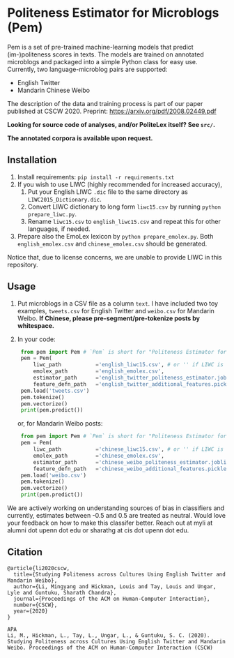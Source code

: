 # Politeness Estimator for Microblogs (Pem)

Pem is a set of pre-trained machine-learning models that predict (im-)politeness scores in texts. The models are trained on annotated microblogs and packaged into a simple Python class for easy use. Currently, two language-microblog pairs are supported:

- English Twitter
- Mandarin Chinese Weibo

The description of the data and training process is part of our paper published at CSCW 2020. 
Preprint: https://arxiv.org/pdf/2008.02449.pdf 

**Looking for source code of analyses, and/or PoliteLex itself? See `src/`.**

**The annotated corpora is available upon request.**

## Installation

1. Install requirements: `pip install -r requirements.txt`
2. If you wish to use LIWC (highly recommended for increased accuracy), 
   1. Put your English LIWC `.dic` file to the same directory as `LIWC2015_Dictionary.dic`.
   2. Convert LIWC dictionary to long form `liwc15.csv` by running `python prepare_liwc.py`.
   3. Rename `liwc15.csv` to `english_liwc15.csv` and repeat this for other languages, if needed.
3. Prepare also the EmoLex lexicon by `python prepare_emolex.py`. Both `english_emolex.csv` and `chinese_emolex.csv` should be generated.

Notice that, due to license concerns, we are unable to provide LIWC in this repository.

## Usage

1. Put microblogs in a CSV file as a column `text`. I have included two toy examples, `tweets.csv` for English Twitter and `weibo.csv` for Mandarin Weibo. **If Chinese, please pre-segment/pre-tokenize posts by whitespace.**
2. In your code:

   ```python
    from pem import Pem # `Pem` is short for "Politeness Estimator for Microblogs".
    pem = Pem(
        liwc_path           ='english_liwc15.csv', # or '' if LIWC is unavailable
        emolex_path         ='english_emolex.csv', 
        estimator_path      ='english_twitter_politeness_estimator.joblib', # or 'english_twitter_politeness_estimator_noLiwc.joblib' if LIWC is unavailable
        feature_defn_path   ='english_twitter_additional_features.pickle')
    pem.load('tweets.csv')
    pem.tokenize()
    pem.vectorize()
    print(pem.predict())
   ```
   
   or, for Mandarin Weibo posts:
   
   ```python
    from pem import Pem # `Pem` is short for "Politeness Estimator for Microblogs".
    pem = Pem(
        liwc_path           ='chinese_liwc15.csv', # or '' if LIWC is unavailable
        emolex_path         ='chinese_emolex.csv', 
        estimator_path      ='chinese_weibo_politeness_estimator.joblib', # or 'chinese_weibo_politeness_estimator_noLiwc.joblib' if LIWC is unavailable
        feature_defn_path   ='chinese_weibo_additional_features.pickle')
    pem.load('weibo.csv')
    pem.tokenize()
    pem.vectorize()
    print(pem.predict())
   ```

We are actively working on understanding sources of bias in classifiers and currently, estimates between -0.5 and 0.5 are treated as neutral. Would love your feedback on how to make this classifer better. Reach out at myli at alumni dot upenn dot edu or sharathg at cis dot upenn dot edu.

## Citation

```
@article{li2020cscw,
  title={Studying Politeness across Cultures Using English Twitter and Mandarin Weibo},
  author={Li, Mingyang and Hickman, Louis and Tay, Louis and Ungar, Lyle and Guntuku, Sharath Chandra},
  journal={Proceedings of the ACM on Human-Computer Interaction},
  number={CSCW},  
  year={2020}
}
```

```
APA
Li, M., Hickman, L., Tay, L., Ungar, L., & Guntuku, S. C. (2020). Studying Politeness across Cultures Using English Twitter and Mandarin Weibo. Proceedings of the ACM on Human-Computer Interaction (CSCW)
```
 
